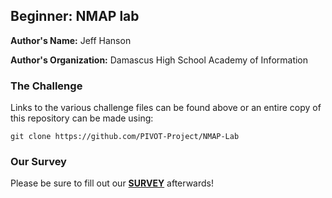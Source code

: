 ## Beginner: NMAP lab

**Author's Name:** Jeff Hanson

**Author's Organization:** Damascus High School Academy of Information

### The Challenge

Links to the various challenge files can be found above or an entire copy of this repository can be made using:

```git clone https://github.com/PIVOT-Project/NMAP-Lab```

### Our Survey

Please be sure to fill out our [**SURVEY**](https://www.surveymonkey.com/r/875Q9MD) afterwards!
